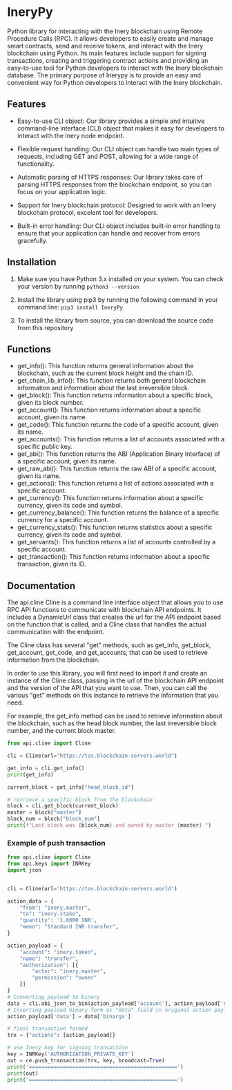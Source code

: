 # IneryPy

Python library for interacting with the Inery blockchain using Remote Procedure Calls (RPC). It allows developers to easily create and manage smart contracts, send and receive tokens, and interact with the Inery blockchain using Python. Its main features include support for signing transactions, creating and triggering contract actions and providing an easy-to-use tool for Python developers to interact with the Inery blockchain database. The primary purpose of Inerypy is to provide an easy and convenient way for Python developers to interact with the Inery blockchain.

## Features 


- Easy-to-use CLI object: Our library provides a simple and intuitive command-line interface (CLI) object that makes it easy for developers to interact with the Inery node endpoint.

- Flexible request handling: Our CLI object can handle two main types of requests, including GET and POST, allowing for a wide range of functionality.

- Automatic parsing of HTTPS responses: Our library takes care of parsing HTTPS responses from the blockchain endpoint, so you can focus on your application logic.

- Support for Inery blockchain protocol: Designed to work with an Inery blockchain protocol, excelent tool for developers.

- Built-in error handling: Our CLI object includes built-in error handling to ensure that your application can handle and recover from errors gracefully.


## Installation 

1. Make sure you have Python 3.x installed on your system. You can check your version by running `python3 --version`

2. Install the library using pip3 by running the following command in your command line: `pip3 install IneryPy`

3. To install the library from source, you can download the source code from this repository


## Functions 

- get_info(): This function returns general information about the blockchain, such as the current block height and the chain ID.
- get_chain_lib_info(): This function returns both general blockchain information and information about the last irreversible block.
- get_block(): This function returns information about a specific block, given its block number.
- get_account(): This function returns information about a specific account, given its name.
- get_code(): This function returns the code of a specific account, given its name.
- get_accounts(): This function returns a list of accounts associated with a specific public key.
- get_abi(): This function returns the ABI (Application Binary Interface) of a specific account, given its name.
- get_raw_abi(): This function returns the raw ABI of a specific account, given its name.
- get_actions(): This function returns a list of actions associated with a specific account.
- get_currency(): This function returns information about a specific currency, given its code and symbol.
- get_currency_balance(): This function returns the balance of a specific currency for a specific account.
- get_currency_stats(): This function returns statistics about a specific currency, given its code and symbol.
- get_servants(): This function returns a list of accounts controlled by a specific account.
- get_transaction(): This function returns information about a specific transaction, given its ID.

## Documentation

The api.cline Cline is a command line interface object that allows you to use RPC API functions to communicate with blockchain API endpoints. It includes a DynamicUrl class that creates the url for the API endpoint based on the function that is called, and a Cline class that handles the actual communication with the endpoint.

The Cline class has several "get" methods, such as get_info, get_block, get_account, get_code, and get_accounts, that can be used to retrieve information from the blockchain.

In order to use this library, you will first need to import it and create an instance of the Cline class, passing in the url of the blockchain API endpoint and the version of the API that you want to use. Then, you can call the various "get" methods on this instance to retrieve the information that you need.

For example, the get_info method can be used to retrieve information about the blockchain, such as the head block number, the last irreversible block number, and the current block master.

```py
from api.cline import Cline

cli = Cline(url="https://tas.blockchain-servers.world")

get_info = cli.get_info()
print(get_info)

current_block = get_info["head_block_id"]

# retrieve a specific block from the blockchain
block = cli.get_block(current_block)
master = block["master"]
block_num = block["block_num"]
print(f"Last block was {block_num} and owned by master {master} ")

```

### Example of push transaction

```py
from api.cline import Cline
from api.keys import INRKey
import json


cli = Cline(url='https://tas.blockchain-servers.world')

action_data = {
    "from": "inery.master",  
    "to": "inery.stake",
    "quantity": '1.0000 INR',  
    "memo": "Standard INR transfer",
}

action_payload = {
    "account": "inery.token",
    "name": "transfer",
    "authorization": [{
        "actor": "inery.master",
        "permission": "owner"
    }]
}
# Converting payload to binary
data = cli.abi_json_to_bin(action_payload['account'], action_payload['name'], action_data)
# Inserting payload binary form as "data" field in original action payload
action_payload['data'] = data['binargs']

# final transaction formed
trx = {"actions": [action_payload]}

# use Inery key for signing transaction
key = INRKey('AUTHORIZATION_PRIVATE_KEY')
out = ce.push_transaction(trx, key, broadcast=True)
print('================================================')
print(out)
print('================================================')


```